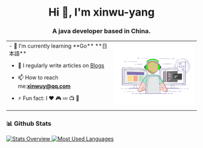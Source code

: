 <h1 align="center">Hi 👋, I'm xinwu-yang</h1>
<h3 align="center">A java developer based in China.</h3>



<table style="margin-left: auto; margin-right: auto;border: none;">
    <tr>
        <td>
            <!--左侧内容-->
            - 🌱 I’m currently learning **Go** **日本語**

- 📝 I regularly write articles on [Blogs](https://github.com/xinwu-yang)

- 📫 How to reach me:**xinwuy@qq.com**

- ⚡ Fun fact: I ❤️ 🎮 💤 📺 🎱
        </td>
        <td>
            <!--右侧内容-->
            <img align="right" alt="GIF" src="work.gif" width="300"/>
        </td>
    </tr>
</table>



### 📊 Github Stats
<a href='https://github.com/xinwu-yang/github-stats-transparent'>
  
![Stats Overview](https://raw.githubusercontent.com/xinwu-yang/github-stats-transparent/output/generated/overview.svg)
![Most Used Languages](https://raw.githubusercontent.com/xinwu-yang/github-stats-transparent/output/generated/languages.svg)

</a>
